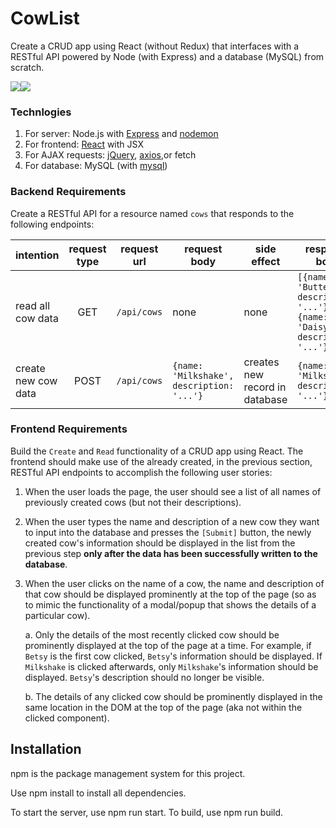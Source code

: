 # CowList

Create a CRUD app using React (without Redux) that interfaces with a RESTful API powered by Node (with Express) and a database (MySQL) from scratch.
<p align=“center”>
<img src=“https://github.com/vannguyen-vn/CowList/blob/master/client/disk/img1.jpg” width=“250”><img src=“https://github.com/vannguyen-vn/CowList/blob/master/client/disk/img2.jpg” width=“250”>
</p>

### Technlogies

1. For server: Node.js with [Express](https://www.npmjs.com/package/express) and [nodemon](https://www.npmjs.com/package/nodemon)
1. For frontend: [React](https://www.npmjs.com/package/react) with JSX
1. For AJAX requests: [jQuery](https://www.npmjs.com/package/jquery), [axios](https://www.npmjs.com/package/axios),or fetch
1. For database: MySQL (with [mysql](https://www.npmjs.com/package/mysql))

### Backend Requirements

Create a RESTful API for a resource named `cows` that responds to the following endpoints:

| intention           | request type | request url | request body                              | side effect                    | response body                                                                    |
| ------------------- | :----------: | ----------- | ----------------------------------------- | ------------------------------ | -------------------------------------------------------------------------------- |
| read all cow data   |     GET      | `/api/cows` | none                                      | none                           | `[{name: 'Buttercup', description: '...'}, {name: 'Daisy', description: '...'}]` |
| create new cow data |     POST     | `/api/cows` | `{name: 'Milkshake', description: '...'}` | creates new record in database | `{name: 'Milkshake', description: '...'}`                                        |

### Frontend Requirements

Build the `Create` and `Read` functionality of a CRUD app using React. The frontend should make use of the already created, in the previous section, RESTful API endpoints to accomplish the following user stories:

1. When the user loads the page, the user should see a list of all names of previously created cows (but not their descriptions).

1. When the user types the name and description of a new cow they want to input into the database and presses the `[Submit]` button, the newly created cow's information should be displayed in the list from the previous step **only after the data has been successfully written to the database**.

1. When the user clicks on the name of a cow, the name and description of that cow should be displayed prominently at the top of the page (so as to mimic the functionality of a modal/popup that shows the details of a particular cow).

   a. Only the details of the most recently clicked cow should be prominently displayed at the top of the page at a time. For example, if `Betsy` is the first cow clicked, `Betsy`'s information should be displayed. If `Milkshake` is clicked afterwards, only `Milkshake`'s information should be displayed. `Betsy`'s description should no longer be visible.

   b. The details of any clicked cow should be prominently displayed in the same location in the DOM at the top of the page (aka not within the clicked component).

## Installation
npm is the package management system for this project.

Use npm install to install all dependencies.

To start the server, use npm run start.
To build, use npm run build.
